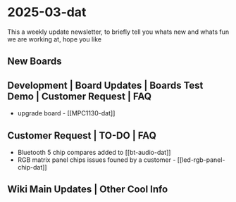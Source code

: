 
# 2025-03-dat

This a weekly update newsletter, to briefly tell you whats new and whats fun we are working at, hope you like

## New Boards



## Development | Board Updates | Boards Test Demo | Customer Request | FAQ

- upgrade board - [[MPC1130-dat]]

## Customer Request | TO-DO | FAQ

- Bluetooth 5 chip compares added to [[bt-audio-dat]]
- RGB matrix panel chips issues founed by a customer - [[led-rgb-panel-chip-dat]]

## Wiki Main Updates | Other Cool Info


